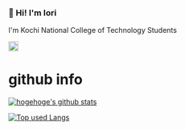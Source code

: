 ### 👋 Hi! I'm Iori
I'm Kochi National College of Technology Students
<p align="left">
    <a href="http://twitter.com/ior_ehime">
        <img height="20" src="https://img.shields.io/twitter/follow/ior_ehime?label=Twitter&logo=twitter&style=flat" />
    </a>
</p>

# github info

<!-- リポジトリステータス -->
[![hogehoge's github stats](https://github-readme-stats.vercel.app/api?username=iori-kosen&hide=contribs&count_private=true&show_icons=true&theme=tokyonight)](https://github.com/iori-kosen/)

<!-- ソースコード統計 -->
[![Top used Langs](https://github-readme-stats.vercel.app/api/top-langs/?username=iori-kosen&layout=compact&theme=tokyonight)](https://github.com/iori-kosen/)